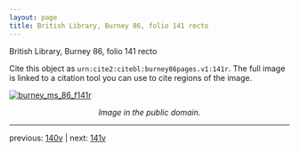 ```yaml
---
layout: page
title: British Library, Burney 86, folio 141 recto
---
```


British Library, Burney 86, folio 141 recto

Cite this object as `urn:cite2:citebl:burney86pages.v1:141r`.  The full image is linked to a citation tool you can use to cite regions of the image.

[![burney_ms_86_f141r](http://www.homermultitext.org/iipsrv?IIIF=/project/homer/pyramidal/deepzoom/citebl/burney86imgs/v1/burney_ms_86_f141r.tif/full/800,/0/default.jpg)](http://www.homermultitext.org/ict2/?urn=urn:cite2:citebl:burney86imgs.v1:burney_ms_86_f141r) 

<p style="text-align: center; font-style: italic;">Image in the public domain.</p>

---

previous: [140v](../140v/) | next: [141v](../141v/)